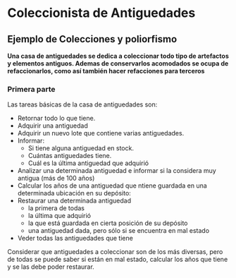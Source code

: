 # Coleccionista de Antiguedades

## Ejemplo de Colecciones y poliorfismo

**Una casa de antiguedades se dedica a coleccionar todo tipo de artefactos y elementos antiguos. Ademas de conservarlos acomodados se ocupa de refaccionarlos, como así también hacer refacciones para terceros**


### Primera parte
Las tareas básicas de la casa de antiguedades son:
	
* Retornar todo lo que tiene.     
* Adquirir una antiguedad
* Adquirir un nuevo lote que contiene varias antiguedades.
* Informar:
  - Si tiene alguna antiguedad en stock.
  - Cuántas antiguedades tiene. 
  - Cuál es la última antiguedad que adquirió 
* Analizar una determinada antiguedad  e informar si la considera muy antigua (más de 100 años)
* Calcular los años de una antiguedad que ntiene guardada en una determinada ubicación en su depósito:
* Restaurar una determinada antiguedad
   - la primera de todas 
   - la última que adquirió
   - la que está guardada en cierta posición de su depósito
   - una antiguedad dada, pero sólo si se encuentra en mal estado
 * Veder todas las antiguedades que tiene   

Considerar que antiguedades a coleccionar son de los más diversas, pero de todas se puede saber si están en mal estado, calcular los años que tiene y se las debe poder restaurar.
